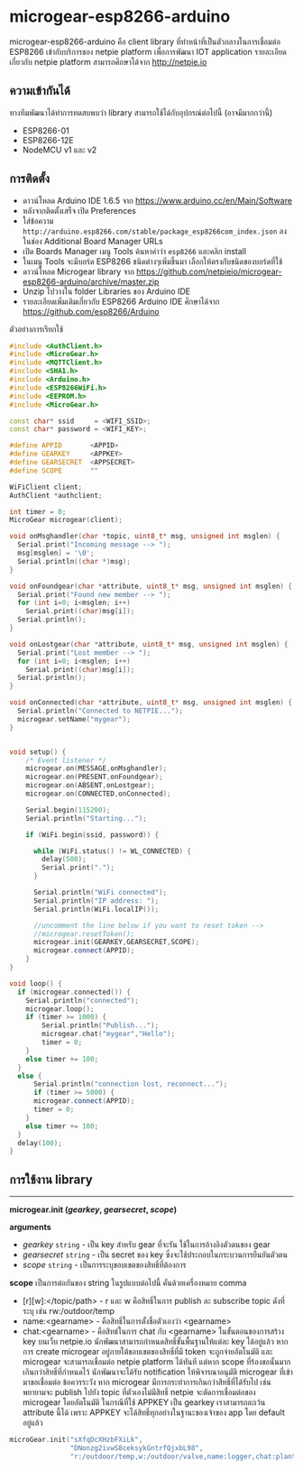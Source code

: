 # microgear-esp8266-arduino

microgear-esp8266-arduino คือ client library ที่ทำหน้าที่เป็นตัวกลางในการเชื่อมต่อ ESP8266 เข้ากับบริการของ netpie platform เพื่อการพัฒนา IOT application รายละเอียดเกี่ยวกับ netpie platform สามารถศึกษาได้จาก http://netpie.io

## ความเข้ากันได้
ทางทีมพัฒนาได้ทำการทดสบพบว่า library สามารถใช้ได้กับอุปกรณ์ต่อไปนี้ (อาจมีมากกว่านี้)
- ESP8266-01
- ESP8266-12E
- NodeMCU v1 และ v2

## การติดตั้ง
* ดาวน์โหลด Arduino IDE 1.6.5 จาก https://www.arduino.cc/en/Main/Software
*  หลังจากติดตั้งเสร็จ เปิด Preferences
*  ใส่ข้อความ `http://arduino.esp8266.com/stable/package_esp8266com_index.json` ลงในช่อง Additional Board Manager URLs
*  เปิด Boards Manager เมนู Tools ค้นหาคำว่า `esp8266` และคลิก install
*  ในเมนู Tools จะมีบอร์ด ESP8266 ชนิดต่างๆเพิ่มขึ้นมา เลือกให้ตรงกับชนิดของบอร์ดที่ใช้
*  ดาวน์โหลด Microgear library จาก https://github.com/netpieio/microgear-esp8266-arduino/archive/master.zip
*  Unzip ไปวางใน folder Libraries ของ Arduino IDE
*  รายละเอียดเพิ่มเติมเกี่ยวกับ ESP8266 Arduino IDE ศึกษาได้จาก https://github.com/esp8266/Arduino

ตัวอย่างการเรียกใช้
```c++
#include <AuthClient.h>
#include <MicroGear.h>
#include <MQTTClient.h>
#include <SHA1.h>
#include <Arduino.h>
#include <ESP8266WiFi.h>
#include <EEPROM.h>
#include <MicroGear.h>

const char* ssid     = <WIFI_SSID>;
const char* password = <WIFI_KEY>;

#define APPID       <APPID>
#define GEARKEY     <APPKEY>
#define GEARSECRET  <APPSECRET>
#define SCOPE       ""

WiFiClient client;
AuthClient *authclient;

int timer = 0;
MicroGear microgear(client);

void onMsghandler(char *topic, uint8_t* msg, unsigned int msglen) {
  Serial.print("Incoming message --> ");
  msg[msglen] = '\0';
  Serial.println((char *)msg);
}

void onFoundgear(char *attribute, uint8_t* msg, unsigned int msglen) {
  Serial.print("Found new member --> ");
  for (int i=0; i<msglen; i++)
    Serial.print((char)msg[i]);
  Serial.println();  
}

void onLostgear(char *attribute, uint8_t* msg, unsigned int msglen) {
  Serial.print("Lost member --> ");
  for (int i=0; i<msglen; i++)
    Serial.print((char)msg[i]);
  Serial.println();
}

void onConnected(char *attribute, uint8_t* msg, unsigned int msglen) {
  Serial.println("Connected to NETPIE...");
  microgear.setName("mygear");
}


void setup() {
    /* Event listener */
    microgear.on(MESSAGE,onMsghandler);
    microgear.on(PRESENT,onFoundgear);
    microgear.on(ABSENT,onLostgear);
    microgear.on(CONNECTED,onConnected);

    Serial.begin(115200);
    Serial.println("Starting...");

    if (WiFi.begin(ssid, password)) {

      while (WiFi.status() != WL_CONNECTED) {
        delay(500);
        Serial.print(".");
      }

      Serial.println("WiFi connected");  
      Serial.println("IP address: ");
      Serial.println(WiFi.localIP());

	  //uncomment the line below if you want to reset token -->
      //microgear.resetToken();
      microgear.init(GEARKEY,GEARSECRET,SCOPE);
      microgear.connect(APPID);
    }
}

void loop() {
  if (microgear.connected()) {
    Serial.println("connected");
    microgear.loop();
    if (timer >= 1000) {
        Serial.println("Publish...");
        microgear.chat("mygear","Hello");
        timer = 0;
    } 
    else timer += 100;
  }
  else {
      Serial.println("connection lost, reconnect...");
      if (timer >= 5000) {
      microgear.connect(APPID);
      timer = 0;
    }
    else timer += 100;
  }
  delay(100);
}
```
## การใช้งาน library
---
**microgear.init (*gearkey*, *gearsecret*, *scope*)**

**arguments**
* *gearkey* `string` - เป็น key สำหรับ gear ที่จะรัน ใช้ในการอ้างอิงตัวตนของ gear
* *gearsecret* `string` - เป็น secret ของ key ซึ่งจะใช้ประกอบในกระบวนการยืนยันตัวตน
* *scope* `string` - เป็นการระบุขอบเขตของสิทธิ์ที่ต้องการ

**scope**
เป็นการต่อกันของ string ในรูปแบบต่อไปนี้ คั่นด้วยเครื่องหมาย comma
  * [r][w]:&lt;/topic/path&gt; - r และ w คือสิทธิ์ในการ publish ละ subscribe topic ดังที่ระบุ เช่น rw:/outdoor/temp
  *  name:&lt;gearname&gt; - คือสิทธิ์ในการตั้งชื่อตัวเองว่า &lt;gearname&gt;
  *  chat:&lt;gearname&gt; - คือสิทธ์ในการ chat กับ &lt;gearname&gt;
ในขั้นตอนของการสร้าง key บนเว็บ netpie.io นักพัฒนาสามารถกำหนดสิทธิ์ขั้นพื้นฐานให้แต่ละ key ได้อยู่แล้ว หากการ create microgear อยู่ภายใต้ขอบเขตของสิทธิ์ที่มี token จะถูกจ่ายอัตโนมัติ และ microgear จะสามารถเชื่อมต่อ netpie platform ได้ทันที แต่หาก scope ที่ร้องขอนั้นมากเกินกว่าสิทธิ์ที่กำหนดไว้ นักพัฒนาจะได้รับ notification ให้พิจารณาอนุมัติ microgear ที่เข้ามาขอเชื่อมต่อ ข้อควรระวัง หาก microgear มีการกระทำการเกินกว่าสิทธิ์ที่ได้รับไป เช่น พยายามจะ publish ไปยัง topic ที่ตัวเองไม่มีสิทธิ์ netpie จะตัดการเชื่อมต่อของ microgear โดยอัตโนมัติ ในกรณีที่ใช้ APPKEY เป็น gearkey เราสามารถละเว้น attribute นี้ได้ เพราะ APPKEY จะได้สิทธิ์ทุกอย่างในฐานะของเจ้าของ app โดย default อยู่แล้ว 

```c++
microGear.init("sXfqDcXHzbFXiLk",
               "DNonzg2ivwS8ceksykGntrfQjxbL98",
               "r:/outdoor/temp,w:/outdoor/valve,name:logger,chat:plant");
```
